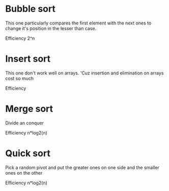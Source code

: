 # Bubble sort

This one particularly compares the first element with the next ones to change it's position in the lesser than case.

Efficiency 2^n

# Insert sort

This one don't work well on arrays. 'Cuz insertion and elimination on arrays cost so much

Efficiency 

# Merge sort 

Divide an conquer

Efficiency n*log2(n)

# Quick sort

Pick a random pivot and put the greater ones on one side and the smaller ones on the other

Efficiency n*log2(n)